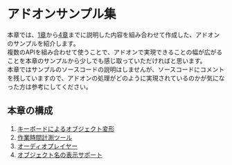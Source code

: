 <div id="ch_title_img_5"></div>

<div id="ch_title_text"></div>

# アドオンサンプル集

<div id="ch_body"></div>

本章では、[1章](../chapter_01/SUMMARY.md)から[4章](../chapter_04/SUMMARY.md)までに説明した内容を組み合わせて作成した、アドオンのサンプルを紹介します。  
複数のAPIを組み合わせて使うことで、アドオンで実現できることの幅が広がることを本章のサンプルから少しでも感じ取っていただければと思います。  
本章ではサンプルのソースコードの説明はしませんが、ソースコードにコメントを残していますので、アドオンの処理がどのように実現されているのかが気になった方は参考にしてください。


<div id="ch_toc_title"></div>

## 本章の構成

<div id="ch_toc"></div>

1. [キーボードによるオブジェクト変形](01_Transform_Object_with_Keybord.md)
2. [作業時間計測ツール](02_Calculate_Working_Hour.md)
3. [オーディオプレイヤー](03_Audio_Player.md)
4. [オブジェクト名の表示サポート](04_Display_Object_Name.md)
